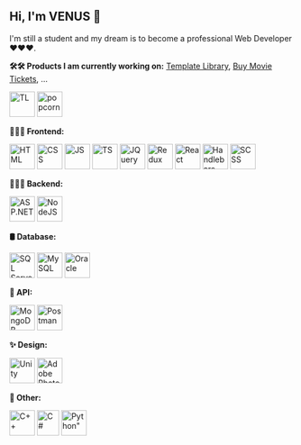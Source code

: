 ## Hi, I'm VENUS 👋
I'm still a student and my dream is to become a professional Web Developer ❤️❤️❤️. 

**🛠🛠 Products I am currently working on:** [Template Library](https://venusakavxt.github.io/template-library/), [Buy Movie Tickets](https://venusakavxt.github.io/buy-movie-ticket/), ...
<div>
<img src="https://github.com/VenusakaVXT/VenusakaVXT/assets/125566811/d5dd5555-9944-46e4-9bc8-14548fe32c01" alt="TL" width="45" height="45">
<img src="https://o.remove.bg/downloads/d4f2e4cc-8b57-46a3-9d7e-5bbc490401e8/263502634-8a26791d-4219-4c43-9819-34b978a2ab24-removebg-preview.png" alt="popcorn" width="45" height="45">
</div>


**👨🏼‍💻 Frontend:**
<div>
<img src="https://cdn-icons-png.flaticon.com/512/732/732212.png" alt="HTML" width="45" height="45">
<img src="https://upload.wikimedia.org/wikipedia/commons/thumb/6/62/CSS3_logo.svg/800px-CSS3_logo.svg.png" alt="CSS" width="45" height="45">
<img src="https://cdn-icons-png.flaticon.com/512/5968/5968292.png" alt="JS" width="45" height="45">
<img src="https://static-00.iconduck.com/assets.00/typescript-icon-icon-1024x1024-vh3pfez8.png" alt="TS" width="45" height="45">
<img src="https://cdn.iconscout.com/icon/free/png-256/free-jquery-8-1175153.png" alt="JQuery" width="45" height="45">
<img src="https://cdn.freebiesupply.com/logos/large/2x/redux-logo-svg-vector.svg" alt="Redux" width="45" height="45">
<img src="https://upload.wikimedia.org/wikipedia/commons/thumb/a/a7/React-icon.svg/2300px-React-icon.svg.png" alt="React" width="45" height="45">
<img src="https://kodedu.com/wp-content/uploads/2014/02/handlebarz.png" alt="Handlebars" width="45" height="45">
<img src="https://upload.wikimedia.org/wikipedia/commons/thumb/9/96/Sass_Logo_Color.svg/2560px-Sass_Logo_Color.svg.png" alt="SCSS" width="45" height="45">
</div>


**👨🏼‍💻 Backend:**
<div>
<img src="https://qph.cf2.quoracdn.net/main-qimg-3cfbd1b045b7727351ff8871862e07a8" alt="ASP.NET" width="45" height="45">
<img src="https://cdn-icons-png.flaticon.com/512/5968/5968322.png" alt="NodeJS" width="45" height="45">
</div>


**🛢️ Database:**
<div>
<img src="https://uxwing.com/wp-content/themes/uxwing/download/brands-and-social-media/sql-server-icon.png" alt="SQL Server" width="45" height="45">
<img src="https://o.remove.bg/downloads/2d3c8cdd-36d4-4043-b63b-1ffb1eec0b05/png-clipart-mysql-mysql-removebg-preview.png" alt="MySQL" width="45" height="45">
<img src="https://w7.pngwing.com/pngs/98/646/png-transparent-oracle-corporation-oracle-webcenter-oracle-database-oracle-e-business-suite-oracle-applications-others-text-trademark-logo-thumbnail.png" alt="Oracle" width="45" height="45">
</div>


**🔗 API:**
<div>
<img src="https://o.remove.bg/downloads/55ace204-9b9c-45f5-9064-7850ba67c033/png-transparent-mongodb-original-wordmark-logo-icon-thumbnail-removebg-preview.png" alt="MongoDB" width="45" height="45">
<img src="https://o.remove.bg/downloads/593b2ac1-b5ef-49cc-b6d5-c3197657d9dd/png-transparent-postman-hd-logo-thumbnail-removebg-preview.png" alt="Postman" width="45" height="45">
</div>


**✨ Design:**
<div>
<img src="https://encrypted-tbn0.gstatic.com/images?q=tbn:ANd9GcRJAV3Kr0iiiHNiXUayS6HwYjN7g9pghV99dH4sN0V1IvrVM492G_XFRIyT8uzLs4BSzI8&usqp=CAU" alt="Unity" width="45" height="45">
<img src="https://upload.wikimedia.org/wikipedia/commons/thumb/a/af/Adobe_Photoshop_CC_icon.svg/1051px-Adobe_Photoshop_CC_icon.svg.png" alt="Adobe Photoshop" width="45" height="45">
</div>


**🚀 Other:**
<div>
<img src="https://cdn-icons-png.flaticon.com/512/6132/6132222.png" alt="C++" width="45" height="45">
<img src="https://static-00.iconduck.com/assets.00/c-sharp-c-icon-1822x2048-wuf3ijab.png" alt="C#" width="39" height="45">
<img src="https://cdn4.iconfinder.com/data/icons/logos-and-brands/512/267_Python_logo-512.png" alt=Python" width="45" height="45">
</div>

